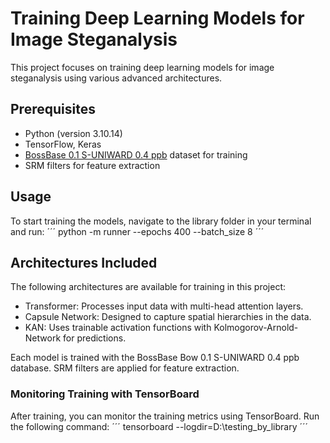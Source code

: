# Training Deep Learning Models for Image Steganalysis

This project focuses on training deep learning models for image steganalysis using various advanced architectures.

## Prerequisites

- Python (version 3.10.14)
- TensorFlow, Keras
- [BossBase 0.1 S-UNIWARD 0.4 ppb](https://drive.google.com/drive/u/1/folders/1xRpbNjFOSGouPBz5UphhC5lYDn_GazMF?dmr=1&ec=wgc-drive-globalnav-goto) dataset for training
- SRM filters for feature extraction

## Usage
To start training the models, navigate to the library folder in your terminal and run:
´´´
python -m runner --epochs 400 --batch_size 8
´´´
## Architectures Included
The following architectures are available for training in this project:

- Transformer: Processes input data with multi-head attention layers.
- Capsule Network: Designed to capture spatial hierarchies in the data.
- KAN: Uses trainable activation functions with Kolmogorov-Arnold-Network for predictions.

Each model is trained with the BossBase Bow 0.1 S-UNIWARD 0.4 ppb database. SRM filters are applied for feature extraction.

### Monitoring Training with TensorBoard
After training, you can monitor the training metrics using TensorBoard. Run the following command:
´´´
tensorboard --logdir=D:\testing_by_library
´´´